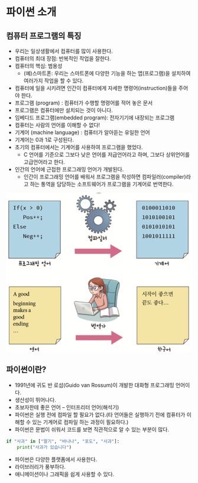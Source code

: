 # 파이썬 소개

## 컴퓨터 프로그램의 특징

- 우리는 일상생활에서 컴퓨터를 많이 사용한다.
- 컴퓨터의 최대 장점: 반복적인 작업을 잘한다.
- 컴퓨터의 핵심: 범용성
  - (예)스마트폰: 우리는 스마트폰에 다양한 기능을 하는 앱(프로그램)을 설치하여 여러가지 작업을 할 수 있다.
- 컴퓨터에 일을 시키려면 인간이 컴퓨터에게 자세한 명령어(instruction)들을 주어야 한다.
- 프로그램 (program) : 컴퓨터가 수행할 명령어를 적어 놓은 문서
- 프로그램은 컴퓨터에만 설치되는 것이 아니다.
- 임베디드 프로그램(embedded program): 전자기기에 내장되는 프로그램
- 컴퓨터는 사람의 언어를 이해할 수 없다!
- 기계어 (machine language) : 컴퓨터가 알아듣는 유일한 언어
- 기계어는 0과 1로 구성된다.
- 초기의 컴퓨터에서는 기계어를 사용하여 프로그램을 했었다.
  - C 언어를 기준으로 그보다 낮은 언어를 저급언어라고 하며, 그보다 상위언어를 고급언어라고 한다.
- 인간의 언어에 근접한 프로그래밍 언어가 개발된다.
  - 인간이 프로그래밍 언어를 배워서 프로그램을 작성하면 컴파일러(compiler)라고 하는 통역을 담당하는 소프트웨어가 프로그램을 기계어로 번역한다.

![](./img/img01.png)

## 파이썬이란?

- 1991년에 귀도 반 로섬(Guido van Rossum)이 개발한 대화형 프로그래밍 언어이다.
- 생산성이 뛰어나다.
- 초보자한테 좋은 언어 – 인터프리터 언어(해석기)
- 파이썬은 실행 전에 컴파일 할 필요가 없다.(타 언어들은 실행하기 전에 컴퓨터가 이해할 수 있는 기계어로 컴파일 하는 과정이 필요하다.)
- 파이썬은 문법이 쉬워서 코드를 보면 직관적으로 알 수 있는 부분이 많다.

```python
if "사과" in ["딸기", "바나나", "포도", "사과"]:
	print("사과가 있습니다")
```

- 파이썬은 다양한 플랫폼에서 사용한다.
- 라이브러리가 풍부하다.
- 애니메이션이나 그래픽을 쉽게 사용할 수 있다.
